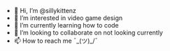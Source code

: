- 👋 Hi, I’m @sillykittenz
- 👀 I’m interested in video game design
- 🌱 I’m currently learning how to code
- 💞️ I’m looking to collaborate on not looking currently
- 📫 How to reach me ¯\_(ツ)_/¯

<!---
sillykittenz/sillykittenz is a ✨ special ✨ repository because its `README.md` (this file) appears on your GitHub profile.
You can click the Preview link to take a look at your changes.
--->

